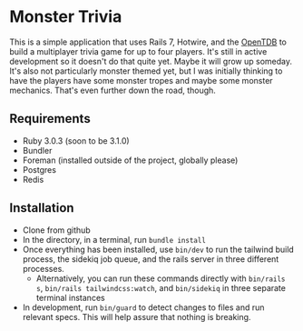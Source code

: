 # Monster Trivia

This is a simple application that uses Rails 7, Hotwire, and the [OpenTDB](https://opentdb.com) to build a multiplayer trivia game for up to four players. It's still in active development so it doesn't do that quite yet. Maybe it will grow up someday. It's also not particularly monster themed yet, but I was initially thinking to have the players have some monster tropes and maybe some monster mechanics. That's even further down the road, though.

## Requirements

* Ruby 3.0.3 (soon to be 3.1.0)
* Bundler
* Foreman (installed outside of the project, globally please)
* Postgres
* Redis

## Installation

* Clone from github
* In the directory, in a terminal, run `bundle install`
* Once everything has been installed, use `bin/dev` to run the tailwind build process, the sidekiq job queue, and the rails server in three different processes.
  * Alternatively, you can run these commands directly with `bin/rails s`, `bin/rails tailwindcss:watch`, and `bin/sidekiq` in three separate terminal instances
* In development, run `bin/guard` to detect changes to files and run relevant specs. This will help assure that nothing is breaking.
